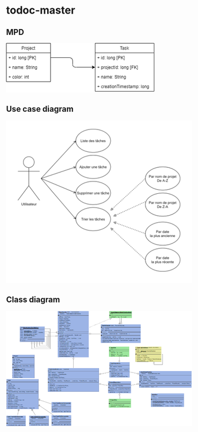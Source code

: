 # todoc-master
 
 ## MPD
![image](uml/MPD.png)

 ## Use case diagram
![image](uml/UseCaseDiagram.png)

 ## Class diagram
![image](uml/ClassDiagram.bmp)

